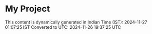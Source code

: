 # My Project

This content is dynamically generated in Indian Time (IST): 2024-11-27 01:07:25 IST
Converted to UTC: 2024-11-26 19:37:25 UTC
